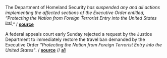 The Department of Homeland Security _has suspended any and all actions
implementing the affected sections of the Executive Order entitled, “Protecting
the Nation from Foreign Terrorist Entry into the United States
<sup>[text](https://www.whitehouse.gov/the-press-office/2017/01/27/executive-order-protecting-nation-foreign-terrorist-entry-united-states)</sup>."_
/ **[source](https://www.dhs.gov/news/2017/02/04/dhs-statement-compliance-recent-court-order)**

A federal appeals court early Sunday rejected a request by the Justice
Department to immediately restore the travel ban demanded by the Executive Order
_“Protecting the Nation from Foreign Terrorist Entry into the United States"_.
/ **[source](http://cdn.ca9.uscourts.gov/datastore/general/2017/02/05/17-35105.pdf)**
// **[a1](https://www.nytimes.com/2017/02/04/us/politics/visa-ban-trump-judge-james-robart.html)**
